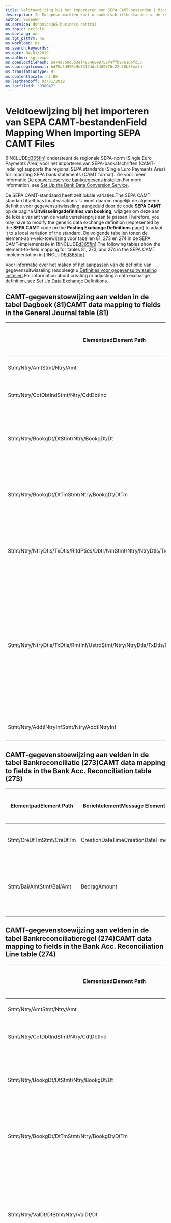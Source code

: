```yaml
---
title: Veldtoewijzing bij het importeren van SEPA CAMT-bestanden | Microsoft Docs
description: In Europese markten kunt u bankafschriftbestanden in de regionale SEPA-norm (Single Euro Payments Area) importeren.
author: SorenGP
ms.service: dynamics365-business-central
ms.topic: article
ms.devlang: na
ms.tgt_pltfrm: na
ms.workload: na
ms.search.keywords: ''
ms.date: 04/01/2019
ms.author: sgroespe
ms.openlocfilehash: a474a760d5b3ef485468e9752f4ffb97610bfc55
ms.sourcegitcommit: bd78a5d990c9e83174da1409076c22df8b35eafd
ms.translationtype: HT
ms.contentlocale: nl-BE
ms.lasthandoff: 03/31/2019
ms.locfileid: "930047"
---
```

# <a name="field-mapping-when-importing-sepa-camt-files"></a><span data-ttu-id="8bb63-103">Veldtoewijzing bij het importeren van SEPA CAMT-bestanden</span><span class="sxs-lookup"><span data-stu-id="8bb63-103">Field Mapping When Importing SEPA CAMT Files</span></span>
[!INCLUDE[d365fin](includes/d365fin_md.md)] <span data-ttu-id="8bb63-104">ondersteunt de regionale SEPA-norm (Single Euro Payments Area) voor het importeren van SEPA-bankafschriften (CAMT-indeling).</span><span class="sxs-lookup"><span data-stu-id="8bb63-104">supports the regional SEPA standards (Single Euro Payments Area) for importing SEPA bank statements (CAMT format).</span></span> <span data-ttu-id="8bb63-105">Zie voor meer informatie [De conversieservice bankgegevens instellen](bank-how-setup-bank-data-conversion-service.md).</span><span class="sxs-lookup"><span data-stu-id="8bb63-105">For more information, see [Set Up the Bank Data Conversion Service](bank-how-setup-bank-data-conversion-service.md).</span></span>  

 <span data-ttu-id="8bb63-106">De SEPA CAMT-standaard heeft zelf lokale variaties.</span><span class="sxs-lookup"><span data-stu-id="8bb63-106">The SEPA CAMT standard itself has local variations.</span></span> <span data-ttu-id="8bb63-107">U moet daarom mogelijk de algemene definitie voor gegevensuitwisseling, aangeduid door de code **SEPA CAMT** op de pagina **Uitwisselingsdefinities van boeking**, wijzigen om deze aan de lokale variant van de vaste verrekenprijs aan te passen.</span><span class="sxs-lookup"><span data-stu-id="8bb63-107">Therefore, you may have to modify the generic data exchange definition (represented by the **SEPA CAMT** code on the **Posting Exchange Definitions** page) to adapt it to a local variation of the standard.</span></span> <span data-ttu-id="8bb63-108">De volgende tabellen tonen de element-aan-veld-toewijzing voor tabellen 81, 273 en 274 in de SEPA CAMT-implementatie in [!INCLUDE[d365fin](includes/d365fin_md.md)].</span><span class="sxs-lookup"><span data-stu-id="8bb63-108">The following tables show the element-to-field mapping for tables 81, 273, and 274 in the SEPA CAMT implementation in [!INCLUDE[d365fin](includes/d365fin_md.md)].</span></span>  

 <span data-ttu-id="8bb63-109">Voor informatie over het maken of het aanpassen van de definitie van gegevensuitwisseling raadpleegt u [Definities voor gegevensuitwisseling instellen](across-how-to-set-up-data-exchange-definitions.md).</span><span class="sxs-lookup"><span data-stu-id="8bb63-109">For information about creating or adjusting a data exchange definition, see [Set Up Data Exchange Definitions](across-how-to-set-up-data-exchange-definitions.md).</span></span>  

## <a name="camt-data-mapping-to-fields-in-the-general-journal-table-81"></a><span data-ttu-id="8bb63-110">CAMT-gegevenstoewijzing aan velden in de tabel Dagboek (81)</span><span class="sxs-lookup"><span data-stu-id="8bb63-110">CAMT data mapping to fields in the General Journal table (81)</span></span>  

|<span data-ttu-id="8bb63-111">Elementpad</span><span class="sxs-lookup"><span data-stu-id="8bb63-111">Element Path</span></span>|<span data-ttu-id="8bb63-112">Berichtelement</span><span class="sxs-lookup"><span data-stu-id="8bb63-112">Message Element</span></span>|<span data-ttu-id="8bb63-113">Gegevenssoort</span><span class="sxs-lookup"><span data-stu-id="8bb63-113">Data Type</span></span>|<span data-ttu-id="8bb63-114">Omschrijving</span><span class="sxs-lookup"><span data-stu-id="8bb63-114">Description</span></span>|<span data-ttu-id="8bb63-115">Identificatie voor een negatief teken</span><span class="sxs-lookup"><span data-stu-id="8bb63-115">Negative-Sign Identifier</span></span>|<span data-ttu-id="8bb63-116">Veldnr.</span><span class="sxs-lookup"><span data-stu-id="8bb63-116">Field No.</span></span>|<span data-ttu-id="8bb63-117">Veldnaam</span><span class="sxs-lookup"><span data-stu-id="8bb63-117">Field Name</span></span>|  
|------------------|---------------------|---------------|-----------------|-------------------------------|---------------|----------------|  
|<span data-ttu-id="8bb63-118">Stmt/Ntry/Amt</span><span class="sxs-lookup"><span data-stu-id="8bb63-118">Stmt/Ntry/Amt</span></span>|<span data-ttu-id="8bb63-119">Bedrag</span><span class="sxs-lookup"><span data-stu-id="8bb63-119">Amount</span></span>|<span data-ttu-id="8bb63-120">Decimaal</span><span class="sxs-lookup"><span data-stu-id="8bb63-120">Decimal</span></span>|<span data-ttu-id="8bb63-121">Het geldbedrag in de kaspost</span><span class="sxs-lookup"><span data-stu-id="8bb63-121">The amount of money in the cash entry</span></span>||<span data-ttu-id="8bb63-122">13</span><span class="sxs-lookup"><span data-stu-id="8bb63-122">13</span></span>|<span data-ttu-id="8bb63-123">Bedrag</span><span class="sxs-lookup"><span data-stu-id="8bb63-123">Amount</span></span>|  
|<span data-ttu-id="8bb63-124">Stmt/Ntry/CdtDbtInd</span><span class="sxs-lookup"><span data-stu-id="8bb63-124">Stmt/Ntry/CdtDbtInd</span></span>|<span data-ttu-id="8bb63-125">CreditDebitIndicator</span><span class="sxs-lookup"><span data-stu-id="8bb63-125">CreditDebitIndicator</span></span>|<span data-ttu-id="8bb63-126">Tekst</span><span class="sxs-lookup"><span data-stu-id="8bb63-126">Text</span></span>|<span data-ttu-id="8bb63-127">Geeft aan of de post een credit- of een debetpost is</span><span class="sxs-lookup"><span data-stu-id="8bb63-127">Indicates whether the entry is a credit or a debit entry</span></span>|<span data-ttu-id="8bb63-128">DBIT</span><span class="sxs-lookup"><span data-stu-id="8bb63-128">DBIT</span></span>|<span data-ttu-id="8bb63-129">13</span><span class="sxs-lookup"><span data-stu-id="8bb63-129">13</span></span>|<span data-ttu-id="8bb63-130">Bedrag</span><span class="sxs-lookup"><span data-stu-id="8bb63-130">Amount</span></span>|  
|<span data-ttu-id="8bb63-131">Stmt/Ntry/BookgDt/Dt</span><span class="sxs-lookup"><span data-stu-id="8bb63-131">Stmt/Ntry/BookgDt/Dt</span></span>|<span data-ttu-id="8bb63-132">Datum</span><span class="sxs-lookup"><span data-stu-id="8bb63-132">Date</span></span>|<span data-ttu-id="8bb63-133">Datum</span><span class="sxs-lookup"><span data-stu-id="8bb63-133">Date</span></span>|<span data-ttu-id="8bb63-134">De datum waarop een post wordt geboekt naar een rekening in de boeken van de rekeningservice</span><span class="sxs-lookup"><span data-stu-id="8bb63-134">The date when an entry is posted to an account on the account servicer's books</span></span>||<span data-ttu-id="8bb63-135">5</span><span class="sxs-lookup"><span data-stu-id="8bb63-135">5</span></span>|<span data-ttu-id="8bb63-136">Boekingsdatum</span><span class="sxs-lookup"><span data-stu-id="8bb63-136">Posting Date</span></span>|  
|<span data-ttu-id="8bb63-137">Stmt/Ntry/BookgDt/DtTm</span><span class="sxs-lookup"><span data-stu-id="8bb63-137">Stmt/Ntry/BookgDt/DtTm</span></span>|<span data-ttu-id="8bb63-138">DateTime</span><span class="sxs-lookup"><span data-stu-id="8bb63-138">DateTime</span></span>|<span data-ttu-id="8bb63-139">DateTime</span><span class="sxs-lookup"><span data-stu-id="8bb63-139">DateTime</span></span>|<span data-ttu-id="8bb63-140">De datum en tijd waarop een post wordt geboekt naar een rekening in de boeken van de rekeningservice</span><span class="sxs-lookup"><span data-stu-id="8bb63-140">The date and time when an entry is posted to an account on the account servicer's books</span></span>||<span data-ttu-id="8bb63-141">5</span><span class="sxs-lookup"><span data-stu-id="8bb63-141">5</span></span>|<span data-ttu-id="8bb63-142">Boekingsdatum</span><span class="sxs-lookup"><span data-stu-id="8bb63-142">Posting Date</span></span>|  
|<span data-ttu-id="8bb63-143">Stmt/Ntry/NtryDtls/TxDtls/RltdPties/Dbtr/Nm</span><span class="sxs-lookup"><span data-stu-id="8bb63-143">Stmt/Ntry/NtryDtls/TxDtls/RltdPties/Dbtr/Nm</span></span>|<span data-ttu-id="8bb63-144">Naam</span><span class="sxs-lookup"><span data-stu-id="8bb63-144">Name</span></span>|<span data-ttu-id="8bb63-145">Tekst</span><span class="sxs-lookup"><span data-stu-id="8bb63-145">Text</span></span>|<span data-ttu-id="8bb63-146">De naam van de partij die een geldbedrag is verschuldigd aan de (uiteindelijke) incassant</span><span class="sxs-lookup"><span data-stu-id="8bb63-146">The name of the party that owes an amount of money to the (ultimate) creditor</span></span>||<span data-ttu-id="8bb63-147">1221</span><span class="sxs-lookup"><span data-stu-id="8bb63-147">1221</span></span>|<span data-ttu-id="8bb63-148">Informatie over betaler</span><span class="sxs-lookup"><span data-stu-id="8bb63-148">Payer Information</span></span>|  
|<span data-ttu-id="8bb63-149">Stmt/Ntry/NtryDtls/TxDtls/RmtInf/Ustrd</span><span class="sxs-lookup"><span data-stu-id="8bb63-149">Stmt/Ntry/NtryDtls/TxDtls/RmtInf/Ustrd</span></span>|<span data-ttu-id="8bb63-150">Ongestructureerd</span><span class="sxs-lookup"><span data-stu-id="8bb63-150">Unstructured</span></span>|<span data-ttu-id="8bb63-151">Tekst</span><span class="sxs-lookup"><span data-stu-id="8bb63-151">Text</span></span>|<span data-ttu-id="8bb63-152">Informatie die wordt verschaft om de afstemming/reconciliatie mogelijk te maken van een post met de artikelen die de betaling wordt geacht te vereffenen, zoals commerciële facturen in een vorderingsysteem, in een ongestructureerde vorm</span><span class="sxs-lookup"><span data-stu-id="8bb63-152">Information supplied to enable the matching/reconciliation of an entry with the items that the payment is intended to settle, such as commercial invoices in an accounts-receivable system, in an unstructured form</span></span>||<span data-ttu-id="8bb63-153">8</span><span class="sxs-lookup"><span data-stu-id="8bb63-153">8</span></span>|<span data-ttu-id="8bb63-154">Omschrijving</span><span class="sxs-lookup"><span data-stu-id="8bb63-154">Description</span></span>|  
|<span data-ttu-id="8bb63-155">Stmt/Ntry/AddtlNtryInf</span><span class="sxs-lookup"><span data-stu-id="8bb63-155">Stmt/Ntry/AddtlNtryInf</span></span>|<span data-ttu-id="8bb63-156">AdditionalEntryInformation</span><span class="sxs-lookup"><span data-stu-id="8bb63-156">AdditionalEntryInformation</span></span>|<span data-ttu-id="8bb63-157">Tekst</span><span class="sxs-lookup"><span data-stu-id="8bb63-157">Text</span></span>|<span data-ttu-id="8bb63-158">Extra informatie over de invoer</span><span class="sxs-lookup"><span data-stu-id="8bb63-158">Additional information about the entry</span></span>||<span data-ttu-id="8bb63-159">1222</span><span class="sxs-lookup"><span data-stu-id="8bb63-159">1222</span></span>|<span data-ttu-id="8bb63-160">Transactie-informatie</span><span class="sxs-lookup"><span data-stu-id="8bb63-160">Transaction Information</span></span>|  

## <a name="camt-data-mapping-to-fields-in-the-bank-acc-reconciliation-table-273"></a><span data-ttu-id="8bb63-161">CAMT-gegevenstoewijzing aan velden in de tabel Bankreconciliatie (273)</span><span class="sxs-lookup"><span data-stu-id="8bb63-161">CAMT data mapping to fields in the Bank Acc. Reconciliation table (273)</span></span>  

|<span data-ttu-id="8bb63-162">Elementpad</span><span class="sxs-lookup"><span data-stu-id="8bb63-162">Element Path</span></span>|<span data-ttu-id="8bb63-163">Berichtelement</span><span class="sxs-lookup"><span data-stu-id="8bb63-163">Message Element</span></span>|<span data-ttu-id="8bb63-164">Gegevenssoort</span><span class="sxs-lookup"><span data-stu-id="8bb63-164">Data Type</span></span>|<span data-ttu-id="8bb63-165">Omschrijving</span><span class="sxs-lookup"><span data-stu-id="8bb63-165">Description</span></span>|<span data-ttu-id="8bb63-166">Identificatie voor een negatief teken</span><span class="sxs-lookup"><span data-stu-id="8bb63-166">Negative-Sign Identifier</span></span>|<span data-ttu-id="8bb63-167">Veldnr.</span><span class="sxs-lookup"><span data-stu-id="8bb63-167">Field No.</span></span>|<span data-ttu-id="8bb63-168">Veldnaam</span><span class="sxs-lookup"><span data-stu-id="8bb63-168">Field Name</span></span>|  
|------------------|---------------------|---------------|-----------------|-------------------------------|---------------|----------------|  
|<span data-ttu-id="8bb63-169">Stmt/CreDtTm</span><span class="sxs-lookup"><span data-stu-id="8bb63-169">Stmt/CreDtTm</span></span>|<span data-ttu-id="8bb63-170">CreationDateTime</span><span class="sxs-lookup"><span data-stu-id="8bb63-170">CreationDateTime</span></span>|<span data-ttu-id="8bb63-171">Datum</span><span class="sxs-lookup"><span data-stu-id="8bb63-171">Date</span></span>|<span data-ttu-id="8bb63-172">De datum en tijd waarop het bericht is gemaakt.</span><span class="sxs-lookup"><span data-stu-id="8bb63-172">The date and time when the message was created</span></span>||<span data-ttu-id="8bb63-173">3</span><span class="sxs-lookup"><span data-stu-id="8bb63-173">3</span></span>|<span data-ttu-id="8bb63-174">Afschriftdatum</span><span class="sxs-lookup"><span data-stu-id="8bb63-174">Statement Date</span></span>|  
|<span data-ttu-id="8bb63-175">Stmt/Bal/Amt</span><span class="sxs-lookup"><span data-stu-id="8bb63-175">Stmt/Bal/Amt</span></span>|<span data-ttu-id="8bb63-176">Bedrag</span><span class="sxs-lookup"><span data-stu-id="8bb63-176">Amount</span></span>|<span data-ttu-id="8bb63-177">Decimaal</span><span class="sxs-lookup"><span data-stu-id="8bb63-177">Decimal</span></span>|<span data-ttu-id="8bb63-178">Het bedrag dat resulteert uit de tot een nettowaarde teruggebrachte bedragen voor alle debet- en creditposten</span><span class="sxs-lookup"><span data-stu-id="8bb63-178">The amount resulting from the netted amounts for all debit and credit entries</span></span>||<span data-ttu-id="8bb63-179">4</span><span class="sxs-lookup"><span data-stu-id="8bb63-179">4</span></span>|<span data-ttu-id="8bb63-180">Eindsaldo afschrift</span><span class="sxs-lookup"><span data-stu-id="8bb63-180">Statement Ending Balance</span></span>|  

## <a name="camt-data-mapping-to-fields-in-the-bank-acc-reconciliation-line-table-274"></a><span data-ttu-id="8bb63-181">CAMT-gegevenstoewijzing aan velden in de tabel Bankreconciliatieregel (274)</span><span class="sxs-lookup"><span data-stu-id="8bb63-181">CAMT data mapping to fields in the Bank Acc. Reconciliation Line table (274)</span></span>  

|<span data-ttu-id="8bb63-182">Elementpad</span><span class="sxs-lookup"><span data-stu-id="8bb63-182">Element Path</span></span>|<span data-ttu-id="8bb63-183">Berichtelement</span><span class="sxs-lookup"><span data-stu-id="8bb63-183">Message Element</span></span>|<span data-ttu-id="8bb63-184">Gegevenssoort</span><span class="sxs-lookup"><span data-stu-id="8bb63-184">Data Type</span></span>|<span data-ttu-id="8bb63-185">Omschrijving</span><span class="sxs-lookup"><span data-stu-id="8bb63-185">Description</span></span>|<span data-ttu-id="8bb63-186">Identificatie voor een negatief teken</span><span class="sxs-lookup"><span data-stu-id="8bb63-186">Negative-Sign Identifier</span></span>|<span data-ttu-id="8bb63-187">Veldnr.</span><span class="sxs-lookup"><span data-stu-id="8bb63-187">Field No.</span></span>|<span data-ttu-id="8bb63-188">Veldnaam</span><span class="sxs-lookup"><span data-stu-id="8bb63-188">Field Name</span></span>|  
|------------------|---------------------|---------------|-----------------|-------------------------------|---------------|----------------|  
|<span data-ttu-id="8bb63-189">Stmt/Ntry/Amt</span><span class="sxs-lookup"><span data-stu-id="8bb63-189">Stmt/Ntry/Amt</span></span>|<span data-ttu-id="8bb63-190">Bedrag</span><span class="sxs-lookup"><span data-stu-id="8bb63-190">Amount</span></span>|<span data-ttu-id="8bb63-191">Decimaal</span><span class="sxs-lookup"><span data-stu-id="8bb63-191">Decimal</span></span>|<span data-ttu-id="8bb63-192">Het geldbedrag in de kaspost</span><span class="sxs-lookup"><span data-stu-id="8bb63-192">The amount of money in the cash entry</span></span>||<span data-ttu-id="8bb63-193">7</span><span class="sxs-lookup"><span data-stu-id="8bb63-193">7</span></span>|<span data-ttu-id="8bb63-194">Afschrifttotaal</span><span class="sxs-lookup"><span data-stu-id="8bb63-194">Statement Amount</span></span>|  
|<span data-ttu-id="8bb63-195">Stmt/Ntry/CdtDbtInd</span><span class="sxs-lookup"><span data-stu-id="8bb63-195">Stmt/Ntry/CdtDbtInd</span></span>|<span data-ttu-id="8bb63-196">CreditDebitIndicator</span><span class="sxs-lookup"><span data-stu-id="8bb63-196">CreditDebitIndicator</span></span>|<span data-ttu-id="8bb63-197">Tekst</span><span class="sxs-lookup"><span data-stu-id="8bb63-197">Text</span></span>|<span data-ttu-id="8bb63-198">Geeft aan of de post een credit- of een debetpost is</span><span class="sxs-lookup"><span data-stu-id="8bb63-198">Indicates whether the entry is a credit or a debit entry</span></span>|<span data-ttu-id="8bb63-199">DBIT</span><span class="sxs-lookup"><span data-stu-id="8bb63-199">DBIT</span></span>|<span data-ttu-id="8bb63-200">7</span><span class="sxs-lookup"><span data-stu-id="8bb63-200">7</span></span>|<span data-ttu-id="8bb63-201">Afschrifttotaal</span><span class="sxs-lookup"><span data-stu-id="8bb63-201">Statement Amount</span></span>|  
|<span data-ttu-id="8bb63-202">Stmt/Ntry/BookgDt/Dt</span><span class="sxs-lookup"><span data-stu-id="8bb63-202">Stmt/Ntry/BookgDt/Dt</span></span>|<span data-ttu-id="8bb63-203">Datum</span><span class="sxs-lookup"><span data-stu-id="8bb63-203">Date</span></span>|<span data-ttu-id="8bb63-204">Datum</span><span class="sxs-lookup"><span data-stu-id="8bb63-204">Date</span></span>|<span data-ttu-id="8bb63-205">De datum waarop een post wordt geboekt naar een rekening in de boeken van de rekeningservice</span><span class="sxs-lookup"><span data-stu-id="8bb63-205">The date when an entry is posted to an account on the account servicer's books</span></span>||<span data-ttu-id="8bb63-206">5</span><span class="sxs-lookup"><span data-stu-id="8bb63-206">5</span></span>|<span data-ttu-id="8bb63-207">Transactiedatum</span><span class="sxs-lookup"><span data-stu-id="8bb63-207">Transaction Date</span></span>|  
|<span data-ttu-id="8bb63-208">Stmt/Ntry/BookgDt/DtTm</span><span class="sxs-lookup"><span data-stu-id="8bb63-208">Stmt/Ntry/BookgDt/DtTm</span></span>|<span data-ttu-id="8bb63-209">DateTime</span><span class="sxs-lookup"><span data-stu-id="8bb63-209">DateTime</span></span>|<span data-ttu-id="8bb63-210">DateTime</span><span class="sxs-lookup"><span data-stu-id="8bb63-210">DateTime</span></span>|<span data-ttu-id="8bb63-211">De datum en tijd waarop een post wordt geboekt naar een rekening in de boeken van de rekeningservice</span><span class="sxs-lookup"><span data-stu-id="8bb63-211">The date and time when an entry is posted to an account on the account servicer's books</span></span>||<span data-ttu-id="8bb63-212">5</span><span class="sxs-lookup"><span data-stu-id="8bb63-212">5</span></span>|<span data-ttu-id="8bb63-213">Transactiedatum</span><span class="sxs-lookup"><span data-stu-id="8bb63-213">Transaction Date</span></span>|  
|<span data-ttu-id="8bb63-214">Stmt/Ntry/ValDt/Dt</span><span class="sxs-lookup"><span data-stu-id="8bb63-214">Stmt/Ntry/ValDt/Dt</span></span>|<span data-ttu-id="8bb63-215">Datum</span><span class="sxs-lookup"><span data-stu-id="8bb63-215">Date</span></span>|<span data-ttu-id="8bb63-216">Datum</span><span class="sxs-lookup"><span data-stu-id="8bb63-216">Date</span></span>|<span data-ttu-id="8bb63-217">De datum waarop activa beschikbaar worden voor de rekeninghouder in het geval van een creditpost, of niet meer beschikbaar zijn voor de rekeninghouder in het geval van een debetpost</span><span class="sxs-lookup"><span data-stu-id="8bb63-217">The date when assets become available to the account owner in case of a credit entry, or cease to be available to the account owner in case of a debit entry</span></span>||<span data-ttu-id="8bb63-218">12</span><span class="sxs-lookup"><span data-stu-id="8bb63-218">12</span></span>|<span data-ttu-id="8bb63-219">Waardedatum</span><span class="sxs-lookup"><span data-stu-id="8bb63-219">Value Date</span></span>|  
|<span data-ttu-id="8bb63-220">Stmt/Ntry/ValDt/DtTm</span><span class="sxs-lookup"><span data-stu-id="8bb63-220">Stmt/Ntry/ValDt/DtTm</span></span>|<span data-ttu-id="8bb63-221">DateTime</span><span class="sxs-lookup"><span data-stu-id="8bb63-221">DateTime</span></span>|<span data-ttu-id="8bb63-222">DateTime</span><span class="sxs-lookup"><span data-stu-id="8bb63-222">DateTime</span></span>|<span data-ttu-id="8bb63-223">De datum en tijd waarop activa beschikbaar worden voor de rekeninghouder in het geval van een creditpost, of niet meer beschikbaar zijn voor de rekeninghouder in het geval van een debetpost</span><span class="sxs-lookup"><span data-stu-id="8bb63-223">The date and time when assets become available to the account owner in case of a credit entry, or cease to be available to the account owner in case of a debit entry</span></span>||<span data-ttu-id="8bb63-224">12</span><span class="sxs-lookup"><span data-stu-id="8bb63-224">12</span></span>|<span data-ttu-id="8bb63-225">Waardedatum</span><span class="sxs-lookup"><span data-stu-id="8bb63-225">Value Date</span></span>|  
|<span data-ttu-id="8bb63-226">Stmt/Ntry/NtryDtls/TxDtls/RltdPties/Dbtr/Nm</span><span class="sxs-lookup"><span data-stu-id="8bb63-226">Stmt/Ntry/NtryDtls/TxDtls/RltdPties/Dbtr/Nm</span></span>|<span data-ttu-id="8bb63-227">Naam</span><span class="sxs-lookup"><span data-stu-id="8bb63-227">Name</span></span>|<span data-ttu-id="8bb63-228">Tekst</span><span class="sxs-lookup"><span data-stu-id="8bb63-228">Text</span></span>|<span data-ttu-id="8bb63-229">De naam van de partij die een geldbedrag is verschuldigd aan de (uiteindelijke) incassant</span><span class="sxs-lookup"><span data-stu-id="8bb63-229">The name of the party that owes an amount of money to the (ultimate) creditor</span></span>||<span data-ttu-id="8bb63-230">15</span><span class="sxs-lookup"><span data-stu-id="8bb63-230">15</span></span>|<span data-ttu-id="8bb63-231">Informatie over betaler</span><span class="sxs-lookup"><span data-stu-id="8bb63-231">Payer Information</span></span>|  
|<span data-ttu-id="8bb63-232">Stmt/Ntry/NtryDtls/TxDtls/RmtInf/Ustrd</span><span class="sxs-lookup"><span data-stu-id="8bb63-232">Stmt/Ntry/NtryDtls/TxDtls/RmtInf/Ustrd</span></span>|<span data-ttu-id="8bb63-233">Ongestructureerd</span><span class="sxs-lookup"><span data-stu-id="8bb63-233">Unstructured</span></span>|<span data-ttu-id="8bb63-234">Tekst</span><span class="sxs-lookup"><span data-stu-id="8bb63-234">Text</span></span>|<span data-ttu-id="8bb63-235">Informatie die wordt verschaft om de afstemming/reconciliatie mogelijk te maken van een post met de artikelen die de betaling wordt geacht te vereffenen, zoals commerciële facturen in een vorderingsysteem, in een ongestructureerde vorm</span><span class="sxs-lookup"><span data-stu-id="8bb63-235">Information supplied to enable the matching/reconciliation of an entry with the items that the payment is intended to settle, such as commercial invoices in an accounts-receivable system, in an unstructured form</span></span>||<span data-ttu-id="8bb63-236">6</span><span class="sxs-lookup"><span data-stu-id="8bb63-236">6</span></span>|<span data-ttu-id="8bb63-237">Omschrijving</span><span class="sxs-lookup"><span data-stu-id="8bb63-237">Description</span></span>|  
|<span data-ttu-id="8bb63-238">Stmt/Ntry/AddtlNtryInf</span><span class="sxs-lookup"><span data-stu-id="8bb63-238">Stmt/Ntry/AddtlNtryInf</span></span>|<span data-ttu-id="8bb63-239">AdditionalEntryInformation</span><span class="sxs-lookup"><span data-stu-id="8bb63-239">AdditionalEntryInformation</span></span>|<span data-ttu-id="8bb63-240">Tekst</span><span class="sxs-lookup"><span data-stu-id="8bb63-240">Text</span></span>|<span data-ttu-id="8bb63-241">Extra informatie over de invoer</span><span class="sxs-lookup"><span data-stu-id="8bb63-241">Additional information about the entry</span></span>||<span data-ttu-id="8bb63-242">16</span><span class="sxs-lookup"><span data-stu-id="8bb63-242">16</span></span>|<span data-ttu-id="8bb63-243">Transactie-informatie</span><span class="sxs-lookup"><span data-stu-id="8bb63-243">Transaction Information</span></span>|  

 <span data-ttu-id="8bb63-244">Elementen in het knooppunt **Ntry** die worden geïmporteerd in [!INCLUDE[d365fin](includes/d365fin_md.md)] maar niet aan velden worden toegewezen, worden opgeslagen in de tabel **Kolomdef. boekingsuitwisseling**.</span><span class="sxs-lookup"><span data-stu-id="8bb63-244">Elements in the **Ntry** node that are imported into [!INCLUDE[d365fin](includes/d365fin_md.md)] but not mapped to any fields are stored in the **Posting Exch. Column Def** table.</span></span> <span data-ttu-id="8bb63-245">Gebruikers kunnen deze elementen vanuit de pagina's **Betalingsreconciliatiedagboek**, **Betalingsvereffening** en **Bankreconciliatie** weergeven door de actie **Details bankrekeningafschriftregel** te kiezen.</span><span class="sxs-lookup"><span data-stu-id="8bb63-245">Users can view these elements from the **Payment Reconciliation Journal**, **Payment Application**, and **Bank Acc. Reconciliation** pages by choosing the **Bank Statement Line Details** action.</span></span> <span data-ttu-id="8bb63-246">Zie voor meer informatie [Betalingen vereffenen met automatische vereffening](receivables-how-reconcile-payments-auto-application.md).</span><span class="sxs-lookup"><span data-stu-id="8bb63-246">For more information, see [Reconcile Payments Using Automatic Application](receivables-how-reconcile-payments-auto-application.md).</span></span>  
## <a name="see-also"></a><span data-ttu-id="8bb63-247">Zie ook</span><span class="sxs-lookup"><span data-stu-id="8bb63-247">See Also</span></span>  
[<span data-ttu-id="8bb63-248">Gegevensuitwisseling instellen</span><span class="sxs-lookup"><span data-stu-id="8bb63-248">Setting Up Data Exchange</span></span>](across-set-up-data-exchange.md)  
[<span data-ttu-id="8bb63-249">Gegevens elektronisch uitwisselen</span><span class="sxs-lookup"><span data-stu-id="8bb63-249">Exchanging Data Electronically</span></span>](across-data-exchange.md)  
<span data-ttu-id="8bb63-250">[Conversieservice voor bankgegevens instellen](bank-how-setup-bank-data-conversion-service.md) </span><span class="sxs-lookup"><span data-stu-id="8bb63-250">[Set Up the Bank Data Conversion Service](bank-how-setup-bank-data-conversion-service.md) </span></span>  
[<span data-ttu-id="8bb63-251">XML-schema's gebruiken om gegevensuitwisselingsdefinities voor te bereiden</span><span class="sxs-lookup"><span data-stu-id="8bb63-251">Use XML Schemas to Prepare Data Exchange Definitions</span></span>](across-how-to-use-xml-schemas-to-prepare-data-exchange-definitions.md)  
[<span data-ttu-id="8bb63-252">Betalingen reconciliëren met automatische vereffening</span><span class="sxs-lookup"><span data-stu-id="8bb63-252">Reconcile Payments Using Automatic Application</span></span>](receivables-how-reconcile-payments-auto-application.md)  
